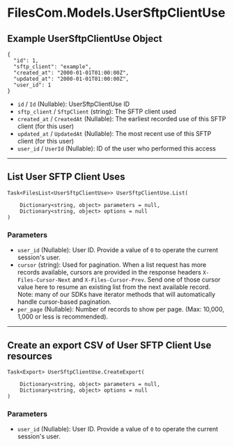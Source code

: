 # FilesCom.Models.UserSftpClientUse

## Example UserSftpClientUse Object

```
{
  "id": 1,
  "sftp_client": "example",
  "created_at": "2000-01-01T01:00:00Z",
  "updated_at": "2000-01-01T01:00:00Z",
  "user_id": 1
}
```

* `id` / `Id`  (Nullable<Int64>): UserSftpClientUse ID
* `sftp_client` / `SftpClient`  (string): The SFTP client used
* `created_at` / `CreatedAt`  (Nullable<DateTime>): The earliest recorded use of this SFTP client (for this user)
* `updated_at` / `UpdatedAt`  (Nullable<DateTime>): The most recent use of this SFTP client (for this user)
* `user_id` / `UserId`  (Nullable<Int64>): ID of the user who performed this access


---

## List User SFTP Client Uses

```
Task<FilesList<UserSftpClientUse>> UserSftpClientUse.List(
    
    Dictionary<string, object> parameters = null,
    Dictionary<string, object> options = null
)
```

### Parameters

* `user_id` (Nullable<Int64>): User ID.  Provide a value of `0` to operate the current session's user.
* `cursor` (string): Used for pagination.  When a list request has more records available, cursors are provided in the response headers `X-Files-Cursor-Next` and `X-Files-Cursor-Prev`.  Send one of those cursor value here to resume an existing list from the next available record.  Note: many of our SDKs have iterator methods that will automatically handle cursor-based pagination.
* `per_page` (Nullable<Int64>): Number of records to show per page.  (Max: 10,000, 1,000 or less is recommended).


---

## Create an export CSV of User SFTP Client Use resources

```
Task<Export> UserSftpClientUse.CreateExport(
    
    Dictionary<string, object> parameters = null,
    Dictionary<string, object> options = null
)
```

### Parameters

* `user_id` (Nullable<Int64>): User ID.  Provide a value of `0` to operate the current session's user.
